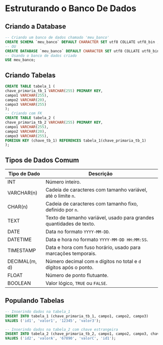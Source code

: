 # Estruturando o Banco De Dados

## Criando a Database

```sql
-- Criando um banco de dados chamado 'meu_banco'
CREATE SCHEMA `meu_banco` DEFAULT CHARACTER SET utf8 COLLATE utf8_bin ;
-- OU
CREATE DATABASE `meu_banco` DEFAULT CHARACTER SET utf8 COLLATE utf8_bin ;
-- Usando o banco de dados criado
USE meu_banco;
```

## Criando Tabelas

```sql
CREATE TABLE tabela_1 (
chave_primaria_tb_1 VARCHAR(255) PRIMARY KEY,
campo1 VARCHAR(255),
campo2 VARCHAR(20),
campo3 VARCHAR(255)
);
-- Criando com FK
CREATE TABLE tabela_2 (
chave_primaria_tb_2 VARCHAR(255) PRIMARY KEY,
campo1 VARCHAR(255),
campo2 VARCHAR(20),
campo3 VARCHAR(255),
FOREIGN KEY (chave_tb_1) REFERENCES tabela_1(chave_primaria_tb_1)
);
```

## Tipos de Dados Comum

| Tipo de Dado       | Descrição                                                                 |
|--------------------|---------------------------------------------------------------------------|
| INT                | Número inteiro.                                                         |
| VARCHAR(n)         | Cadeia de caracteres com tamanho variável, até o limite `n`.            |
| CHAR(n)            | Cadeia de caracteres com tamanho fixo, definido por `n`.                |
| TEXT               | Texto de tamanho variável, usado para grandes quantidades de texto.     |
| DATE               | Data no formato `YYYY-MM-DD`.                                           |
| DATETIME           | Data e hora no formato `YYYY-MM-DD HH:MM:SS`.                           |
| TIMESTAMP          | Data e hora com fuso horário, usado para marcações temporais.           |
| DECIMAL(m, d)      | Número decimal com `m` dígitos no total e `d` dígitos após o ponto.      |
| FLOAT              | Número de ponto flutuante.                                              |
| BOOLEAN            | Valor lógico, `TRUE` ou `FALSE`.                                        |

## Populando Tabelas

```sql
-- Inserindo dados na tabela_1
INSERT INTO tabela_1 (chave_primaria_tb_1, campo1, campo2, campo3)
VALUES ('id1', 'valor1', '12345', 'valor3');

-- Inserindo dados na tabela_2 com chave estrangeira
INSERT INTO tabela_2 (chave_primaria_tb_2, campo1, campo2, campo3, chave_tb_1)
VALUES ('id2', 'valorA', '67890', 'valorC', 'id1');
```
